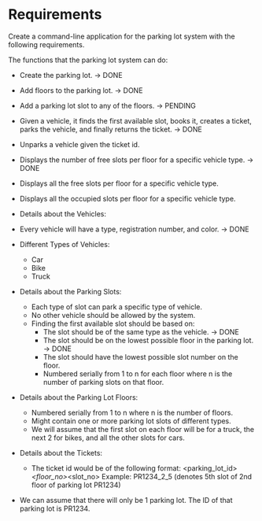 # Requirements
Create a command-line application for the parking lot system with the following requirements.

The functions that the parking lot system can do:
* Create the parking lot. -> DONE
* Add floors to the parking lot. -> DONE
* Add a parking lot slot to any of the floors. -> PENDING
* Given a vehicle, it finds the first available slot, books it, creates a ticket, parks the vehicle, and finally returns the ticket. -> DONE
* Unparks a vehicle given the ticket id.
* Displays the number of free slots per floor for a specific vehicle type. -> DONE
* Displays all the free slots per floor for a specific vehicle type.
* Displays all the occupied slots per floor for a specific vehicle type.
* Details about the Vehicles:
* Every vehicle will have a type, registration number, and color. -> DONE
* Different Types of Vehicles:
  * Car
  * Bike
  * Truck
  
* Details about the Parking Slots:
  * Each type of slot can park a specific type of vehicle.
  * No other vehicle should be allowed by the system.
  * Finding the first available slot should be based on:
    * The slot should be of the same type as the vehicle. -> DONE
    * The slot should be on the lowest possible floor in the parking lot. -> DONE
    * The slot should have the lowest possible slot number on the floor.
    * Numbered serially from 1 to n for each floor where n is the number of parking slots on that floor.
* Details about the Parking Lot Floors:
  * Numbered serially from 1 to n where n is the number of floors.
  * Might contain one or more parking lot slots of different types.
  * We will assume that the first slot on each floor will be for a truck, the next 2 for bikes, and all the other slots for cars.
* Details about the Tickets:
  * The ticket id would be of the following format:
  <parking_lot_id>_<floor_no>_<slot_no>
  Example: PR1234_2_5 (denotes 5th slot of 2nd floor of parking lot PR1234)
* We can assume that there will only be 1 parking lot. The ID of that parking lot is PR1234.
